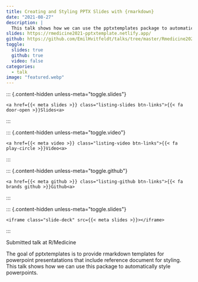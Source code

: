 ```yaml
---
title: Creating and Styling PPTX Slides with {rmarkdown}
date: "2021-08-27"
description: |
  This talk shows how we can use the pptxtemplates package to automatically style powerpoints.
slides: https://rmedicine2021-pptxtemplate.netlify.app/
github: https://github.com/EmilHvitfeldt/talks/tree/master/Rmedicine2021-pptxtemplate
toggle:
  slides: true
  github: true
  video: false
categories:
  - talk
image: "featured.webp"
---
```





::: {.content-hidden unless-meta="toggle.slides"}



```{=html}
<a href={{< meta slides >}} class="listing-slides btn-links">{{< fa door-open >}}Slides<a>
```



:::

::: {.content-hidden unless-meta="toggle.video"}



```{=html}
<a href={{< meta video >}} class="listing-video btn-links">{{< fa play-circle >}}Video<a>
```



:::

::: {.content-hidden unless-meta="toggle.github"}



```{=html}
<a href={{< meta github >}} class="listing-github btn-links">{{< fa brands github >}}Github<a>
```



:::

::: {.content-hidden unless-meta="toggle.slides"}



```{=html}
<iframe class="slide-deck" src={{< meta slides >}}></iframe>
```



:::



Submitted talk at R/Medicine

The goal of pptxtemplates is to provide rmarkdown templates for powerpoint presentatations that include reference document for styling. This talk shows how we can use this package to automatically style powerpoints.
